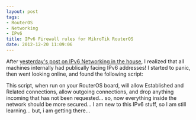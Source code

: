 ```yaml
---
layout: post
tags:
- RouterOS
- Networking
- IPv6
title: IPv6 Firewall rules for MikroTik RouterOS
date: 2012-12-20 11:09:06
---
```

After [yesterday's post on IPv6 Networking in the house][1], I realized that all machines internally had publically facing IPv6 addresses! I started to panic, then went looking online, and found the following script:

<script src="https://gist.github.com/4344701.js"></script>

This script, when run on your RouterOS board, will allow Established and Related connections, allow outgoing connections, and drop anything incoming that has not been requested... so, now everything inside the network should be more secured... I am new to this IPv6 stuff, so I am still learning... but, i am getting there...

[1]:http://tiernanotoole.ie/2012/12/19/ipv6_%2B_mikrotik_%2B_linux_%2B_windows.html